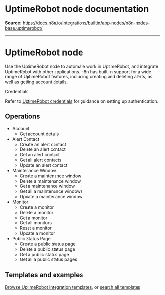 # UptimeRobot node documentation

**Source:** https://docs.n8n.io/integrations/builtin/app-nodes/n8n-nodes-base.uptimerobot/

---

# UptimeRobot node

Use the UptimeRobot node to automate work in UptimeRobot, and integrate UptimeRobot with other applications. n8n has built-in support for a wide range of UptimeRobot features, including creating and deleting alerts, as well as getting account details.

Credentials

Refer to [UptimeRobot credentials](../../credentials/uptimerobot/) for guidance on setting up authentication.

## Operations

- Account
  - Get account details
- Alert Contact
  - Create an alert contact
  - Delete an alert contact
  - Get an alert contact
  - Get all alert contacts
  - Update an alert contact
- Maintenance Window
  - Create a maintenance window
  - Delete a maintenance window
  - Get a maintenance window
  - Get all a maintenance windows
  - Update a maintenance window
- Monitor
  - Create a monitor
  - Delete a monitor
  - Get a monitor
  - Get all monitors
  - Reset a monitor
  - Update a monitor
- Public Status Page
  - Create a public status page
  - Delete a public status page
  - Get a public status page
  - Get all a public status pages

## Templates and examples

[Browse UptimeRobot integration templates](https://n8n.io/integrations/uptimerobot/), or [search all templates](https://n8n.io/workflows/)
